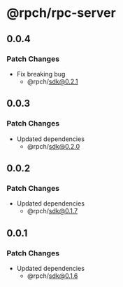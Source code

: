 # @rpch/rpc-server

## 0.0.4

### Patch Changes

- Fix breaking bug
  - @rpch/sdk@0.2.1

## 0.0.3

### Patch Changes

- Updated dependencies
  - @rpch/sdk@0.2.0

## 0.0.2

### Patch Changes

- Updated dependencies
  - @rpch/sdk@0.1.7

## 0.0.1

### Patch Changes

- Updated dependencies
  - @rpch/sdk@0.1.6
